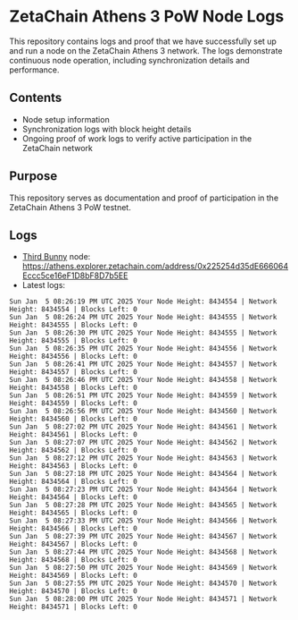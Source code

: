 # ZetaChain Athens 3 PoW Node Logs
This repository contains logs and proof that we have successfully set up and run a node on the ZetaChain Athens 3 network. The logs demonstrate continuous node operation, including synchronization details and performance.

## Contents
- Node setup information
- Synchronization logs with block height details
- Ongoing proof of work logs to verify active participation in the ZetaChain network

## Purpose
This repository serves as documentation and proof of participation in the ZetaChain Athens 3 PoW testnet.

## Logs

- [Third Bunny](https://thirdbunny.xyz/) node: https://athens.explorer.zetachain.com/address/0x225254d35dE666064Eccc5ce16eF1D8bF8D7b5EE
- Latest logs:
```
Sun Jan  5 08:26:19 PM UTC 2025 Your Node Height: 8434554 | Network Height: 8434554 | Blocks Left: 0
Sun Jan  5 08:26:24 PM UTC 2025 Your Node Height: 8434555 | Network Height: 8434555 | Blocks Left: 0
Sun Jan  5 08:26:30 PM UTC 2025 Your Node Height: 8434555 | Network Height: 8434555 | Blocks Left: 0
Sun Jan  5 08:26:35 PM UTC 2025 Your Node Height: 8434556 | Network Height: 8434556 | Blocks Left: 0
Sun Jan  5 08:26:41 PM UTC 2025 Your Node Height: 8434557 | Network Height: 8434557 | Blocks Left: 0
Sun Jan  5 08:26:46 PM UTC 2025 Your Node Height: 8434558 | Network Height: 8434558 | Blocks Left: 0
Sun Jan  5 08:26:51 PM UTC 2025 Your Node Height: 8434559 | Network Height: 8434559 | Blocks Left: 0
Sun Jan  5 08:26:56 PM UTC 2025 Your Node Height: 8434560 | Network Height: 8434560 | Blocks Left: 0
Sun Jan  5 08:27:02 PM UTC 2025 Your Node Height: 8434561 | Network Height: 8434561 | Blocks Left: 0
Sun Jan  5 08:27:07 PM UTC 2025 Your Node Height: 8434562 | Network Height: 8434562 | Blocks Left: 0
Sun Jan  5 08:27:12 PM UTC 2025 Your Node Height: 8434563 | Network Height: 8434563 | Blocks Left: 0
Sun Jan  5 08:27:18 PM UTC 2025 Your Node Height: 8434564 | Network Height: 8434564 | Blocks Left: 0
Sun Jan  5 08:27:23 PM UTC 2025 Your Node Height: 8434564 | Network Height: 8434564 | Blocks Left: 0
Sun Jan  5 08:27:28 PM UTC 2025 Your Node Height: 8434565 | Network Height: 8434565 | Blocks Left: 0
Sun Jan  5 08:27:33 PM UTC 2025 Your Node Height: 8434566 | Network Height: 8434566 | Blocks Left: 0
Sun Jan  5 08:27:39 PM UTC 2025 Your Node Height: 8434567 | Network Height: 8434567 | Blocks Left: 0
Sun Jan  5 08:27:44 PM UTC 2025 Your Node Height: 8434568 | Network Height: 8434568 | Blocks Left: 0
Sun Jan  5 08:27:50 PM UTC 2025 Your Node Height: 8434569 | Network Height: 8434569 | Blocks Left: 0
Sun Jan  5 08:27:55 PM UTC 2025 Your Node Height: 8434570 | Network Height: 8434570 | Blocks Left: 0
Sun Jan  5 08:28:00 PM UTC 2025 Your Node Height: 8434571 | Network Height: 8434571 | Blocks Left: 0
```
